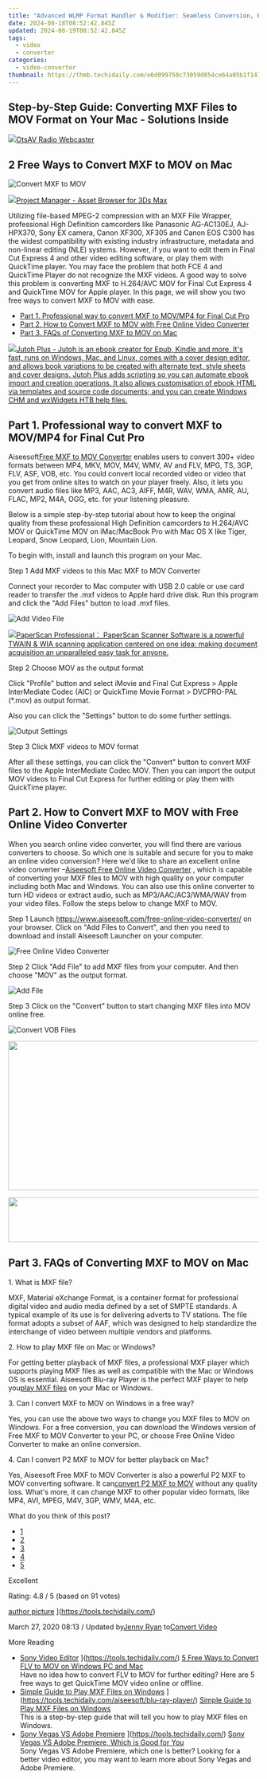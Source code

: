 ```yaml
---
title: "Advanced WLMP Format Handler & Modifier: Seamless Conversion, Editing, and Playback Tools"
date: 2024-08-18T08:52:42.845Z
updated: 2024-08-19T08:52:42.845Z
tags:
  - video
  - converter
categories:
  - video-converter
thumbnail: https://thmb.techidaily.com/e6d099750c73059d854ce64a05b1f14144b4ddd8add62154acc4588369eca37b.jpg
---
```


## Step-by-Step Guide: Converting MXF Files to MOV Format on Your Mac - Solutions Inside

<!-- affiliate ads begin -->
<a href="https://otszone.ots7.com/order/checkout.php?PRODS=4713322&QTY=1&AFFILIATE=108875&CART=1"><img src="https://green.ots7.com/screenshots/OtsAV/OtsAVRadio1.90-300x188.jpg" border="0">OtsAV Radio Webcaster</a>
<!-- affiliate ads end -->
## 2 Free Ways to Convert MXF to MOV on Mac

![Convert MXF to MOV](https://www.aiseesoft.com/images/mxf-converter-for-mac/convert-mxf-to-mov.jpg)
<!-- affiliate ads begin -->
<a href="https://secure.2checkout.com/order/checkout.php?PRODS=4709458&QTY=1&AFFILIATE=108875&CART=1"><img src="https://3d-kstudio.com/wp-content/uploads/2019/10/Project-Manager-version-3-1600x900-768x419.jpg" border="0">Project Manager - Asset Browser for 3Ds Max</a>
<!-- affiliate ads end -->

 Utilizing file-based MPEG-2 compression with an MXF File Wrapper, professional High Definition camcorders like Panasonic AG-AC130EJ, AJ-HPX370, Sony EX camera, Canon XF300, XF305 and Canon EOS C300 has the widest compatibility with existing industry infrastructure, metadata and non-linear editing (NLE) systems. However, if you want to edit them in Final Cut Express 4 and other video editing software, or play them with QuickTime player. You may face the problem that both FCE 4 and QuickTime Player do not recognize the MXF videos. A good way to solve this problem is converting MXF to H.264/AVC MOV for Final Cut Express 4 and QuickTime MOV for Apple player. In this page, we will show you two free ways to convert MXF to MOV with ease.

* [Part 1. Professional way to convert MXF to MOV/MP4 for Final Cut Pro](https://tools.techidaily.com/aiseesoft/video-converter-ultimate/)
* [Part 2. How to Convert MXF to MOV with Free Online Video Converter](https://tools.techidaily.com/aiseesoft/video-converter-ultimate/)
* [Part 3. FAQs of Converting MXF to MOV on Mac](https://tools.techidaily.com/aiseesoft/video-converter-ultimate/)

<!-- affiliate ads begin -->
<a href="https://secure.2checkout.com/order/checkout.php?PRODS=4699091&QTY=1&AFFILIATE=108875&CART=1"><img src="https://secure.avangate.com/images/merchant/bccefcc1b1eee9eca3ae4f5c1a281482/products/1_jutoh-logo-1200x1600.jpg" border="0">Jutoh Plus -  Jutoh is an ebook creator for Epub, Kindle and more. It's fast, runs on Windows, Mac, and Linux, comes with a cover design editor, and allows book variations to be created with alternate text, style sheets and cover designs. Jutoh Plus adds scripting so you can automate ebook import and creation operations. It also allows customisation of ebook HTML via templates and source code documents; and you can create Windows CHM and wxWidgets HTB help files. </a>
<!-- affiliate ads end -->
## Part 1\. Professional way to convert MXF to MOV/MP4 for Final Cut Pro

 Aiseesoft[Free MXF to MOV Converter](https://tools.techidaily.com/aiseesoft/video-converter-ultimate/) enables users to convert 300+ video formats between MP4, MKV, MOV, M4V, WMV, AV and FLV, MPG, TS, 3GP, FLV, ASF, VOB, etc. You could convert local recorded video or video that you get from online sites to watch on your player freely. Also, it lets you convert audio files like MP3, AAC, AC3, AIFF, M4R, WAV, WMA, AMR, AU, FLAC, MP2, M4A, OGG, etc. for your listening pleasure.

 Below is a simple step-by-step tutorial about how to keep the original quality from these professional High Definition camcorders to H.264/AVC MOV or QuickTime MOV on iMac/MacBook Pro with Mac OS X like Tiger, Leopard, Snow Leopard, Lion, Mountain Lion.

To begin with, install and launch this program on your Mac.

[](https://secure.2checkout.com/order/cart.php?PRODS=4575878&QTY=1&AFFILIATE=108875) [](https://secure.2checkout.com/order/cart.php?PRODS=4594445&QTY=1&AFFILIATE=108875)

Step 1 Add MXF videos to this Mac MXF to MOV Converter

 Connect your recorder to Mac computer with USB 2.0 cable or use card reader to transfer the .mxf videos to Apple hard drive disk. Run this program and click the "Add Files" button to load .mxf files.

![Add Video File](https://www.aiseesoft.com/images/free-video-converter-for-mac/add-mpg.jpg)
<!-- affiliate ads begin -->
<a href="https://secure.2checkout.com/order/checkout.php?PRODS=37540879&QTY=1&AFFILIATE=108875&CART=1"><img src="https://paperscan.orpalis.com/img/content/You_prefer_to_use.png" border="0">PaperScan Professional： PaperScan Scanner Software is a powerful TWAIN & WIA scanning application centered on one idea: making document acquisition an unparalleled easy task for anyone.</a>
<!-- affiliate ads end -->

Step 2 Choose MOV as the output format

 Click "Profile" button and select iMovie and Final Cut Express > Apple InterMediate Codec (AIC) or QuickTime Movie Format > DVCPRO-PAL (\*.mov) as output format.

Also you can click the "Settings" button to do some further settings.

![Output Settings](https://www.aiseesoft.com/images/free-video-converter-for-mac/formats.jpg)

Step 3 Click MXF videos to MOV format

 After all these settings, you can click the "Convert" button to convert MXF files to the Apple InterMediate Codec MOV. Then you can import the output MOV videos to Final Cut Express for further editing or play them with QuickTime player.

## Part 2\. How to Convert MXF to MOV with Free Online Video Converter

 When you search online video converter, you will find there are various converters to choose. So which one is suitable and secure for you to make an online video conversion? Here we'd like to share an excellent online video converter –[Aiseesoft Free Online Video Converter](https://www.aiseesoft.com/free-online-video-converter/) , which is capable of converting your MXF files to MOV with high quality on your computer including both Mac and Windows. You can also use this online converter to turn HD videos or extract audio, such as MP3/AAC/AC3/WMA/WAV from your video files. Follow the steps below to change MXF to MOV.

Step 1 Launch <https://www.aiseesoft.com/free-online-video-converter/> on your browser. Click on "Add Files to Convert", and then you need to download and install Aiseesoft Launcher on your computer.

![Free Online Video Converter](https://www.aiseesoft.com/images/how-to/convert-vob-to-mp4-on-mac/free-online-video-converter.jpg)

Step 2 Click "Add File" to add MXF files from your computer. And then choose "MOV" as the output format.

![Add File](https://www.aiseesoft.com/images/how-to/convert-vob-to-mp4-on-mac/add-file.jpg)

Step 3 Click on the "Convert" button to start changing MXF files into MOV online free.

![Convert VOB Files](https://www.aiseesoft.com/images/how-to/convert-vob-to-mp4-on-mac/convert-vob-files.jpg)
<!-- affiliate ads begin -->
<a href="https://25home.pxf.io/c/5597632/2090698/16836" target="_top" id="2090698"><img src="//a.impactradius-go.com/display-ad/16836-2090698" border="0" alt="" width="720" height="300"/></a>
<!-- affiliate ads end -->

<!-- affiliate ads begin -->
<a href="https://mindmanager.sjv.io/c/5597632/1787667/20231" target="_top" id="1787667"><img src="//a.impactradius-go.com/display-ad/20231-1787667" border="0" alt="" width="728" height="90"/></a><img height="0" width="0" src="https://imp.pxf.io/i/5597632/1787667/20231" style="position:absolute;visibility:hidden;" border="0" />
<!-- affiliate ads end -->
## Part 3\. FAQs of Converting MXF to MOV on Mac

1\. What is MXF file?

 MXF, Material eXchange Format, is a container format for professional digital video and audio media defined by a set of SMPTE standards. A typical example of its use is for delivering adverts to TV stations. The file format adopts a subset of AAF, which was designed to help standardize the interchange of video between multiple vendors and platforms.

2\. How to play MXF file on Mac or Windows?

 For getting better playback of MXF files, a professional MXF player which supports playing MXF files as well as compatible with the Mac or Windows OS is essential. Aiseesoft Blu-ray Player is the perfect MXF player to help you[play MXF files](https://tools.techidaily.com/aiseesoft/blu-ray-player/) on your Mac or Windows.

 3\. Can I convert MXF to MOV on Windows in a free way?

 Yes, you can use the above two ways to change you MXF files to MOV on Windows. For a free conversion, you can download the Windows version of Free MXF to MOV Converter to your PC, or choose Free Online Video Converter to make an online conversion.

 4\. Can I convert P2 MXF to MOV for better playback on Mac?

 Yes, Aiseesoft Free MXF to MOV Converter is also a powerful P2 MXF to MOV converting software. It can[convert P2 MXF to MOV](https://tools.techidaily.com/aiseesoft/video-converter-ultimate/) without any quality loss. What's more, it can change MXF to other popular video formats, like MP4, AVI, MPEG, M4V, 3GP, WMV, M4A, etc.

What do you think of this post?

* [1](https://tools.techidaily.com/aiseesoft/video-converter-ultimate/)
* [2](https://tools.techidaily.com/aiseesoft/video-converter-ultimate/)
* [3](https://tools.techidaily.com/aiseesoft/video-converter-ultimate/)
* [4](https://tools.techidaily.com/aiseesoft/video-converter-ultimate/)
* [5](https://tools.techidaily.com/aiseesoft/video-converter-ultimate/)

Excellent

Rating: 4.8 / 5 (based on 91 votes)

[author picture](https://www.aiseesoft.com/images/author/jenny.png) ](https://tools.techidaily.com/)

 March 27, 2020 08:13 / Updated by[Jenny Ryan](https://tools.techidaily.com/) to[Convert Video](https://tools.techidaily.com/)

More Reading

* [Sony Video Editor](https://www.aiseesoft.com/images/more-reading/convert-flv-to-mov-s.jpg) ](https://tools.techidaily.com/) [5 Free Ways to Convert FLV to MOV on Windows PC and Mac](https://tools.techidaily.com/)  
 Have no idea how to convert FLV to MOV for further editing? Here are 5 free ways to get QuickTime MOV video online or offline.
* [Simple Guide to Play MXF Files on Windows](https://www.aiseesoft.com/images/more-reading/play-mxf-on-windows-s.jpg) ](https://tools.techidaily.com/aiseesoft/blu-ray-player/) [Simple Guide to Play MXF Files on Windows](https://tools.techidaily.com/aiseesoft/blu-ray-player/)  
 This is a step-by-step guide that will tell you how to play MXF files on Windows.
* [Sony Vegas VS Adobe Premiere](https://www.aiseesoft.com/images/more-reading/sony-vegas-vs-adobe-premiere-s.jpg) ](https://tools.techidaily.com/) [Sony Vegas VS Adobe Premiere, Which is Good for You](https://tools.techidaily.com/)  
 Sony Vegas VS Adobe Premiere, which one is better? Looking for a better video editor, you may want to learn more about Sony Vegas and Adobe Premiere.

<ins class="adsbygoogle"
     style="display:block"
     data-ad-format="autorelaxed"
     data-ad-client="ca-pub-7571918770474297"
     data-ad-slot="1223367746"></ins>



<ins class="adsbygoogle"
     style="display:block"
     data-ad-client="ca-pub-7571918770474297"
     data-ad-slot="8358498916"
     data-ad-format="auto"
     data-full-width-responsive="true"></ins>


